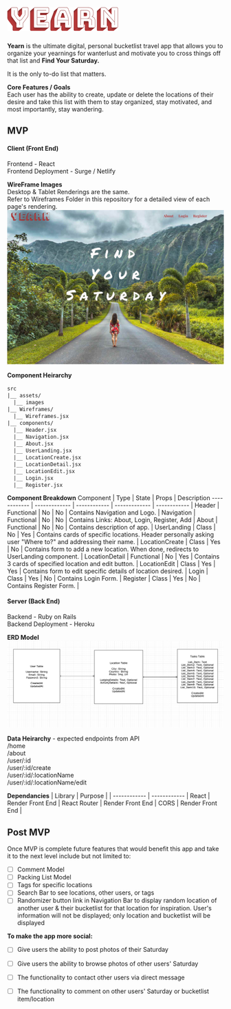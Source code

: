 ![YEARN Logo](./Assets/YearnLogo.png)
======   

**Yearn** is the ultimate digital, personal bucketlist travel app that allows you to organize your yearnings for wanterlust and motivate you to cross things off that list and **Find Your Saturday.**

It is the only to-do list that matters.

**Core Features / Goals**  
Each user has the ability to create, update or delete the locations of their desire and take this list with them to stay organized, stay motivated, and most importantly, stay wandering.

## MVP 
#### Client (Front End)
Frontend - React  
Frontend Deployment - Surge / Netlify

**WireFrame Images**   
Desktop & Tablet Renderings are the same.   
Refer to Wireframes Folder in this repository for a detailed view of each page's rendering.
![Wireframe Photo](./Wireframes/HomeDesktop.png)

**Component Heirarchy**

    src
    |__ assets/
      |__ images
    |__ Wireframes/
      |__ Wireframes.jsx
    |__ components/
      |__ Header.jsx
      |__ Navigation.jsx
      |__ About.jsx
      |__ UserLanding.jsx
      |__ LocationCreate.jsx
      |__ LocationDetail.jsx
      |__ LocationEdit.jsx
      |__ Login.jsx
      |__ Register.jsx
**Component Breakdown**
Component | Type | State | Props | Description
------------ | ------------- | ------------ | ------------- | ------------ |
Header | Functional | No | No | Contains Navigation and Logo. |
Navigation | Functional | No | No | Contains Links: About, Login, Register, Add |
About | Functional | No | No | Contains description of app. |
UserLanding | Class | No | Yes | Contains cards of specific locations.  Header personally asking user "Where to?" and addressing their name. |
LocationCreate | Class | Yes | No | Contains form to add a new location.  When done, redirects to UserLanding component. |
LocationDetail | Functional | No | Yes | Contains 3 cards of specified location and edit button. |
LocationEdit | Class | Yes | Yes | Contains form to edit specific details of location desired. |
Login | Class | Yes | No | Contains Login Form. |
Register | Class | Yes | No | Contains Register Form. |

#### Server (Back End)
Backend - Ruby on Rails  
Backend Deployment - Heroku

**ERD Model**
![ERD Model Photo](./ERDModel.png)

**Data Heirarchy** - expected endpoints from API  
/home  
/about  
/user/:id  
/user/:id/create  
/user/:id/:locationName  
/user/:id/:locationName/edit  

**Dependancies**
| Library | Purpose |
| ------------ | ------------ |
React | Render Front End |
React Router | Render Front End |
CORS | Render Front End |



## Post MVP
Once MVP is complete future features that would benefit this app and take it to the next level include but not limited to:

- [ ] Comment Model
- [ ] Packing List Model
- [ ] Tags for specific locations
- [ ] Search Bar to see locations, other users, or tags
- [ ] Randomizer button link in Navigation Bar to display random location of another user & their bucketlist for that location for inspiration.  User's information will not be displayed; only location and bucketlist will be displayed  

**To make the app more social:**
- [ ] Give users the ability to post photos of their Saturday
- [ ] Give users the ability to browse photos of other users' Saturday
- [ ] The functionality to contact other users via direct message
- [ ] The functionality to comment on other users' Saturday or bucketlist item/location


